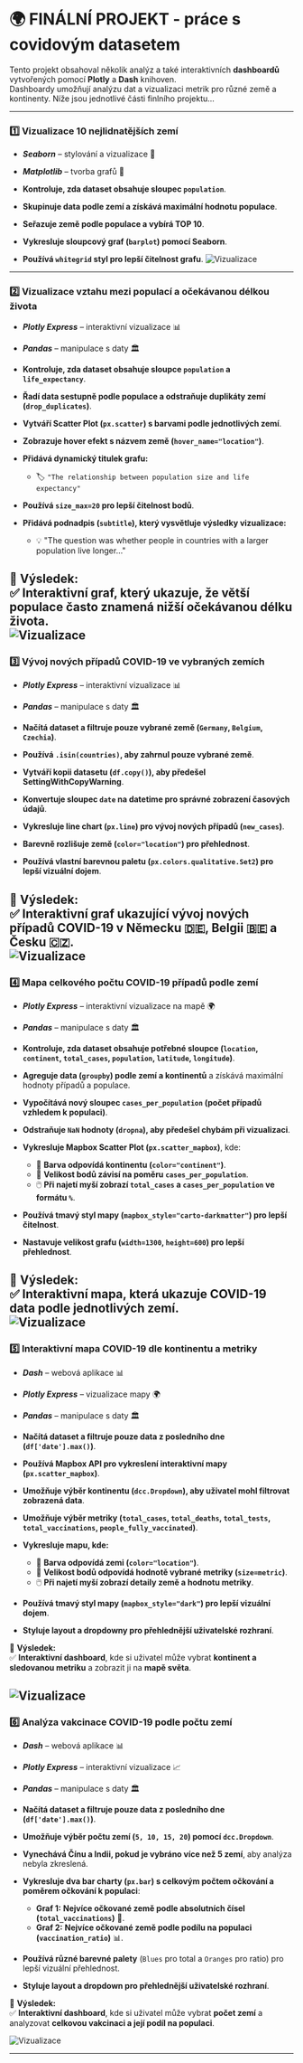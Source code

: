 # 🌍 FINÁLNÍ PROJEKT - práce s covidovým datasetem

Tento projekt obsahoval několik analýz a také interaktivních **dashboardů** vytvořených pomocí **Plotly** a **Dash** knihoven.  
Dashboardy umožňují analýzu dat a vizualizaci metrik pro různé země a kontinenty.  Níže jsou jednotlivé části finlního projektu...

---

### 1️⃣ Vizualizace 10 nejlidnatějších zemí
- ***Seaborn*** – stylování a vizualizace 📗
- ***Matplotlib*** – tvorba grafů 📘

- **Kontroluje, zda dataset obsahuje sloupec `population`**.
- **Skupinuje data podle zemí a získává maximální hodnotu populace**.
- **Seřazuje země podle populace a vybírá TOP 10**.
- **Vykresluje sloupcový graf (`barplot`) pomocí Seaborn**.
- **Používá `whitegrid` styl pro lepší čitelnost grafu**.
![Vizualizace](https://github.com/JacobBersheba89/Data_Analyst_Course/raw/main/Aaa%20___final_project____/0.PNG)
---
  

### 2️⃣ Vizualizace vztahu mezi populací a očekávanou délkou života
- ***Plotly Express*** – interaktivní vizualizace 📊  
- ***Pandas*** – manipulace s daty 🏛️  

- **Kontroluje, zda dataset obsahuje sloupce `population` a `life_expectancy`**.  
- **Řadí data sestupně podle populace a odstraňuje duplikáty zemí (`drop_duplicates`)**.  
- **Vytváří Scatter Plot (`px.scatter`) s barvami podle jednotlivých zemí**.  
- **Zobrazuje hover efekt s názvem země (`hover_name="location"`)**.  
- **Přidává dynamický titulek grafu:**  
  - 🏷️ `"The relationship between population size and life expectancy"`  
- **Používá `size_max=20` pro lepší čitelnost bodů**.  
- **Přidává podnadpis (`subtitle`), který vysvětluje výsledky vizualizace:**  
  - 💡 "The question was whether people in countries with a larger population live longer..."  

📌 **Výsledek:**  
✅ Interaktivní graf, který ukazuje, že **větší populace často znamená nižší očekávanou délku života**.  
![Vizualizace](https://github.com/JacobBersheba89/Data_Analyst_Course/raw/main/Aaa%20___final_project____/1.PNG)
---

### 3️⃣ Vývoj nových případů COVID-19 ve vybraných zemích  
- ***Plotly Express*** – interaktivní vizualizace 📊  
- ***Pandas*** – manipulace s daty 🏛️  

- **Načítá dataset a filtruje pouze vybrané země (`Germany`, `Belgium`, `Czechia`)**.  
- **Používá `.isin(countries)`, aby zahrnul pouze vybrané země**.  
- **Vytváří kopii datasetu (`df.copy()`), aby předešel SettingWithCopyWarning**.  
- **Konvertuje sloupec `date` na datetime pro správné zobrazení časových údajů**.  
- **Vykresluje line chart (`px.line`) pro vývoj nových případů (`new_cases`)**.  
- **Barevně rozlišuje země (`color="location"`) pro přehlednost**.  
- **Používá vlastní barevnou paletu (`px.colors.qualitative.Set2`) pro lepší vizuální dojem**.  

📌 **Výsledek:**  
✅ Interaktivní graf ukazující **vývoj nových případů COVID-19** v Německu 🇩🇪, Belgii 🇧🇪 a Česku 🇨🇿.  
![Vizualizace](https://github.com/JacobBersheba89/Data_Analyst_Course/raw/main/Aaa%20___final_project____/2.PNG)
---

### 4️⃣ Mapa celkového počtu COVID-19 případů podle zemí  
- ***Plotly Express*** – interaktivní vizualizace na mapě 🌍  
- ***Pandas*** – manipulace s daty 🏛️  

- **Kontroluje, zda dataset obsahuje potřebné sloupce (`location`, `continent`, `total_cases`, `population`, `latitude`, `longitude`)**.  
- **Agreguje data (`groupby`) podle zemí a kontinentů** a získává maximální hodnoty případů a populace.  
- **Vypočítává nový sloupec `cases_per_population` (počet případů vzhledem k populaci)**.  
- **Odstraňuje `NaN` hodnoty (`dropna`), aby předešel chybám při vizualizaci**.  
- **Vykresluje Mapbox Scatter Plot (`px.scatter_mapbox`)**, kde:  
  - 🎨 **Barva odpovídá kontinentu (`color="continent"`)**.  
  - 🔵 **Velikost bodů závisí na poměru `cases_per_population`**.  
  - 🖱️ **Při najetí myší zobrazí `total_cases` a `cases_per_population` ve formátu `%`**.  
- **Používá tmavý styl mapy (`mapbox_style="carto-darkmatter"`) pro lepší čitelnost**.  
- **Nastavuje velikost grafu (`width=1300`, `height=600`) pro lepší přehlednost**.  

📌 **Výsledek:**  
✅ Interaktivní **mapa**, která ukazuje **COVID-19 data** podle jednotlivých zemí.  
![Vizualizace](https://github.com/JacobBersheba89/Data_Analyst_Course/raw/main/Aaa%20___final_project____/5.PNG)
---

### 5️⃣ Interaktivní mapa COVID-19 dle kontinentu a metriky  
- ***Dash*** – webová aplikace 📊  
- ***Plotly Express*** – vizualizace mapy 🌍  
- ***Pandas*** – manipulace s daty 🏛️  

- **Načítá dataset a filtruje pouze data z posledního dne (`df['date'].max()`)**.  
- **Používá Mapbox API pro vykreslení interaktivní mapy (`px.scatter_mapbox`)**.  
- **Umožňuje výběr kontinentu (`dcc.Dropdown`), aby uživatel mohl filtrovat zobrazená data**.  
- **Umožňuje výběr metriky (`total_cases`, `total_deaths`, `total_tests`, `total_vaccinations`, `people_fully_vaccinated`)**.  
- **Vykresluje mapu, kde:**  
  - 🎨 **Barva odpovídá zemi (`color="location"`)**.  
  - 🔵 **Velikost bodů odpovídá hodnotě vybrané metriky (`size=metric`)**.  
  - 🖱️ **Při najetí myší zobrazí detaily země a hodnotu metriky**.  
- **Používá tmavý styl mapy (`mapbox_style="dark"`) pro lepší vizuální dojem**.  
- **Styluje layout a dropdowny pro přehlednější uživatelské rozhraní**.  

📌 **Výsledek:**  
✅ **Interaktivní dashboard**, kde si uživatel může vybrat **kontinent a sledovanou metriku** a zobrazit ji na **mapě světa**.  

![Vizualizace](https://github.com/JacobBersheba89/Data_Analyst_Course/raw/main/Aaa%20___final_project____/4.PNG)
---

### 6️⃣ Analýza vakcinace COVID-19 podle počtu zemí  
- ***Dash*** – webová aplikace 📊  
- ***Plotly Express*** – interaktivní vizualizace 📈  
- ***Pandas*** – manipulace s daty 🏛️  

- **Načítá dataset a filtruje pouze data z posledního dne (`df['date'].max()`)**.  
- **Umožňuje výběr počtu zemí (`5, 10, 15, 20`) pomocí `dcc.Dropdown`**.  
- **Vynechává Čínu a Indii, pokud je vybráno více než 5 zemí**, aby analýza nebyla zkreslená.  
- **Vykresluje dva bar charty (`px.bar`) s celkovým počtem očkování a poměrem očkování k populaci**:  
  - **Graf 1:** **Nejvíce očkované země podle absolutních čísel (`total_vaccinations`)** 🏥.  
  - **Graf 2:** **Nejvíce očkované země podle podílu na populaci (`vaccination_ratio`)** 📊.  
- **Používá různé barevné palety** (`Blues` pro total a `Oranges` pro ratio) pro lepší vizuální přehlednost.  
- **Styluje layout a dropdown pro přehlednější uživatelské rozhraní**.  

📌 **Výsledek:**  
✅ **Interaktivní dashboard**, kde si uživatel může vybrat **počet zemí** a analyzovat **celkovou vakcinaci a její podíl na populaci**. 

![Vizualizace](https://github.com/JacobBersheba89/Data_Analyst_Course/raw/main/Aaa%20___final_project____/6.PNG)




---
